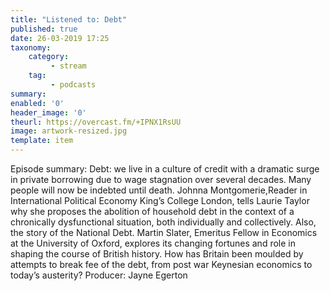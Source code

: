 ```yaml
---
title: "Listened to: Debt"
published: true
date: 26-03-2019 17:25
taxonomy:
    category:
         - stream
    tag:
         - podcasts
summary:
enabled: '0'
header_image: '0'
theurl: https://overcast.fm/+IPNX1RsUU
image: artwork-resized.jpg
template: item
---
```

 
Episode summary: Debt: we live in a culture of credit with a dramatic surge in private borrowing due to wage stagnation over several decades. Many people will now be indebted until death. Johnna Montgomerie,Reader in International Political Economy King’s College London, tells Laurie Taylor why she proposes the abolition of household debt in the context of a chronically dysfunctional situation, both individually and collectively. Also, the story of the National Debt. Martin Slater, Emeritus Fellow in Economics at the University of Oxford, explores its changing fortunes and role in shaping the course of British history. How has Britain been moulded by attempts to break fee of the debt, from post war Keynesian economics to today’s austerity? Producer: Jayne Egerton
